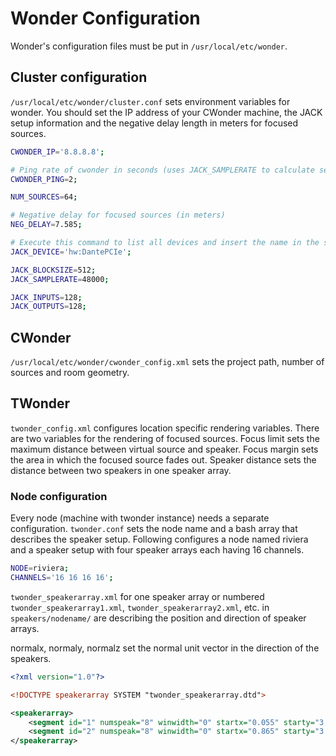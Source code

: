 # Wonder Configuration

Wonder's configuration files must be put in `/usr/local/etc/wonder`.

## Cluster configuration

`/usr/local/etc/wonder/cluster.conf` sets environment variables for wonder. You should
set the IP address of your CWonder machine, the JACK setup information
and the negative delay length in meters for focused sources.

```bash
CWONDER_IP='8.8.8.8';

# Ping rate of cwonder in seconds (uses JACK_SAMPLERATE to calculate seconds)
CWONDER_PING=2;

NUM_SOURCES=64;

# Negative delay for focused sources (in meters)
NEG_DELAY=7.585;

# Execute this command to list all devices and insert the name in the square brackets behind the "hw:" part, e.g. 'hw:Intel': cat /proc/asound/cards
JACK_DEVICE='hw:DantePCIe';

JACK_BLOCKSIZE=512;
JACK_SAMPLERATE=48000;

JACK_INPUTS=128;
JACK_OUTPUTS=128;
```

## CWonder 

`/usr/local/etc/wonder/cwonder_config.xml` sets the project path, number of sources and room geometry.

## TWonder

`twonder_config.xml` configures location specific rendering variables.
There are two variables for the rendering of focused sources.
Focus limit sets the maximum distance between virtual source and speaker.
Focus margin sets the area in which the focused source fades out.
Speaker distance sets the distance between two speakers in one speaker array.

### Node configuration

Every node (machine with twonder instance) needs a separate configuration.
`twonder.conf` sets the node name and a bash array that describes the speaker
setup. Following configures a node named riviera and a speaker setup with four
speaker arrays each having 16 channels.

```bash
NODE=riviera;
CHANNELS='16 16 16 16';
```

`twonder_speakerarray.xml` for one speaker array or numbered
`twonder_speakerarray1.xml`, `twonder_speakerarray2.xml`, etc. in `speakers/nodename/`
are describing the position and direction of speaker arrays.

normalx, normaly, normalz set the normal unit vector in the direction of the speakers.

```xml
<?xml version="1.0"?>

<!DOCTYPE speakerarray SYSTEM "twonder_speakerarray.dtd">

<speakerarray>
	<segment id="1" numspeak="8" winwidth="0" startx="0.055" starty="3.023" startz="1.400" endx="0.755" endy="3.023" endz="1.400" normalx="0.000" normaly="-1.000" normalz="0" />
	<segment id="2" numspeak="8" winwidth="0" startx="0.865" starty="3.023" startz="1.400" endx="1.565" endy="3.023" endz="1.400" normalx="0.000" normaly="-1.000" normalz="0" />
</speakerarray>
```

